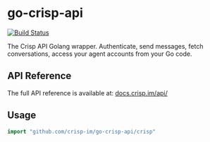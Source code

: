 # go-crisp-api

[![Build Status](https://travis-ci.org/crisp-im/go-crisp-api.svg?branch=master)](https://travis-ci.org/crisp-im/go-crisp-api)

The Crisp API Golang wrapper. Authenticate, send messages, fetch conversations, access your agent accounts from your Go code.

## API Reference

The full API reference is available at: [docs.crisp.im/api/](https://docs.crisp.im/api/)

## Usage

```go
import "github.com/crisp-im/go-crisp-api/crisp"
```
